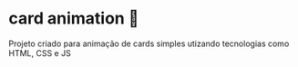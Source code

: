 # card animation 🧧
Projeto criado para animação de cards simples utizando tecnologias como HTML, CSS e JS
